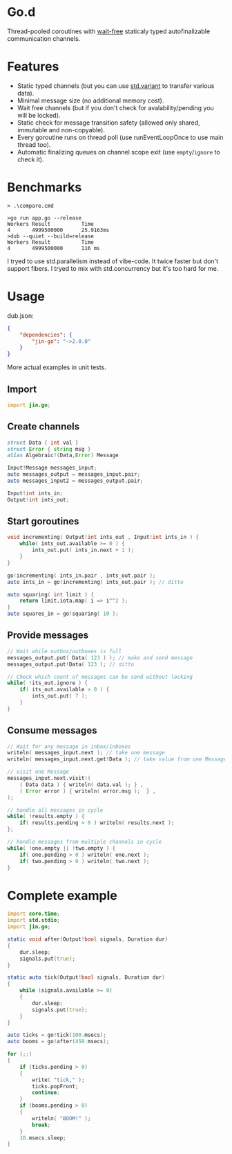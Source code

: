 # Go.d

Thread-pooled coroutines with [wait-free](https://en.wikipedia.org/wiki/Non-blocking_algorithm#Wait-freedom) staticaly typed autofinalizable communication channels.

# Features

* Static typed channels (but you can use [std.variant](https://dlang.org/library/std/variant.html) to transfer various data).
* Minimal message size (no additional memory cost).
* Wait free channels (but if you don't check for avalability/pending you will be locked).
* Static check for message transition safety (allowed only shared, immutable and non-copyable).
* Every goroutine runs on thread poll (use runEventLoopOnce to use main thread too).
* Automatic finalizing queues on channel scope exit (use `empty`/`ignore` to check it).

# Benchmarks

```
> .\compare.cmd

>go run app.go --release
Workers Result          Time
4       4999500000      25.9163ms
>dub --quiet --build=release
Workers Result          Time
4       4999500000      116 ms
```

I tryed to use std.parallelism instead of vibe-code. It twice faster but don't support fibers. I tryed to mix with std.concurrency but it's too hard for me.

# Usage

dub.json:
```json
{
	"dependencies": {
		"jin-go": "~>2.0.0"
	}
}
```

More actual examples in unit tests.

## Import
```d
import jin.go;
```

## Create channels

```d
struct Data { int val }
struct Error { string msg }
alias Algebraic!(Data,Error) Message 

Input!Message messages_input;
auto messages_output = messages_input.pair;
auto messages_input2 = messages_output.pair;

Input!int ints_in;
Output!int ints_out;
```

## Start goroutines

```d
void incrementing( Output!int ints_out , Input!int ints_in ) {
	while( ints_out.available >= 0 ) {
		ints_out.put( ints_in.next + 1 );
	}
}

go!incrementing( ints_in.pair , ints_out.pair );
auto ints_in = go!incrementing( ints_out.pair ); // ditto

auto squaring( int limit ) {
	return limit.iota.map( i => i^^2 );
}
auto squares_in = go!squaring( 10 );
```

## Provide messages

```d
// Wait while outbox/outboxes is full
messages_output.put( Data( 123 ) ); // make and send message
messages_output.put!Data( 123 ); // ditto

// Check which count of messages can be send without locking
while( !its_out.ignore ) {
	if( its_out.available > 0 ) {
		ints_out.put( 7 );
	}
}
```

## Consume messages

```d
// Wait for any message in inbox/inboxes
writeln( messages_input.next ); // take one message
writeln( messages_input.next.get!Data ); // take value from one Message

// visit one Message
messages_input.next.visit!(
	( Data data ) { writeln( data.val ); } ,
	( Error error ) { writeln( error.msg );  } ,
);

// handle all messages in cycle
while( !results.empty ) {
	if( results.pending > 0 ) writeln( results.next );
};

// handle messages from multiple channels in cycle
while( !one.empty || !two.empty ) {
	if( one.pending > 0 ) writeln( one.next );
	if( two.pending > 0 ) writeln( two.next );
}
```
 
# Complete example

```d
import core.time;
import std.stdio;
import jin.go;

static void after(Output!bool signals, Duration dur)
{
	dur.sleep;
	signals.put(true);
}

static auto tick(Output!bool signals, Duration dur)
{
	while (signals.available >= 0)
	{
		dur.sleep;
		signals.put(true);
	}
}

auto ticks = go!tick(100.msecs);
auto booms = go!after(450.msecs);

for (;;)
{
	if (ticks.pending > 0)
	{
		write( "tick," );
		ticks.popFront;
		continue;
	}
	if (booms.pending > 0)
	{
		writeln( "BOOM!" );
		break;
	}
	10.msecs.sleep;
}
```
